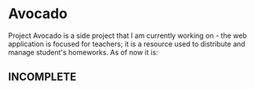 # Avocado

Project Avocado is a side project that I am currently working on - the web application is focused for teachers; it is a resource used to distribute and manage student's homeworks.  As of now it is:

## INCOMPLETE
